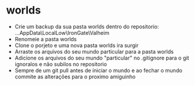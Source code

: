 # worlds
- Crie um backup da sua pasta worlds dentro do repositorio: ...AppData\LocalLow\IronGate\Valheim
- Renomeie a pasta worlds
- Clone o porjeto e uma nova pasta worlds ira surgir
- Arraste os arquivos do seu mundo particular para a pasta worlds
- Adicione os arquivos do seu mundo "particular" no .gitignore para o git ignoralos e não subilos no repositorio
- Sempre de um git pull antes de iniciar o mundo e ao fechar o mundo commite as alterações para o proximo amiguinho
